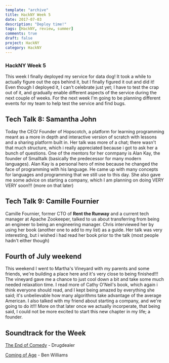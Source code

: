 ```yaml
---
template: "archive"
title: HackNY Week 5
date: 2017-07-03
description: "Deploy time!"
tags: [HackNY, review, summer]
comments: true
draft: false
project: HackNY
category: HackNY
---
```


### HackNY Week 5


This week I finally deployed my service for data dog! It took a while to actually figure out the ops behind it, but I finally figured it out and did it! Even though I deployed it, I can't celebrate just yet; I have to test the crap out of it, and gradually enable different aspects of the service during the next couple of weeks. For the next week I'm going to be planning different events for my team to help test the service and find bugs. 

## Tech Talk 8: Samantha John

Today the CEO/ Founder of Hopscotch, a platform for learning programming meant as a more in depth and interactive version of scratch with lessons and a sharing platform built in. Her talk was more of a chat; there wasn't that much structure, which i really appreciated because i got to ask her a bunch of questions. One of the mentors for her conmpany is Alan Kay, the founder of Smalltalk (basically the predecessor for many modern languages). Alan Kay is a personal hero of mine because he changed the face of programming with his language. He came up with many concepts for languages and programming that we still use to this day. She also gave me some advice on starting a company, which I am planning on doing VERY VERY soon!!! (more on that later)

## Tech Talk 9: Camille Fournier

Camille Fournier, former CTO of **Rent the Runway** and a current tech manager at Apache Zookeeper, talked to us about transferring from being an engineer to being an engineering manager. Chris interviewed her by using her book (another one to add to my list) as a guide. Her talk was very interesting, but i wished i had read her book prior to the talk (most people hadn't either though)

## Fourth of July weekend

This weekend I went to Martha's Vineyard with my parents and some friends, we're building a place here and it's very close to being finished!!! The vineyard gave me a chance to just cool down a bit and take some much needed relaxation time. I read more of Cathy O'Neil's book, which again i think everyone should read, and I kept being amazed by everything she said; it's unbelievable how many algorithms take advantage of the average American. I also talked with my friend about starting a company, and we're going to do it!!! More on that later once we actually incorperate, that being said, I could not be more excited to start this new chapter in my life; a founder. 

## Soundtrack for the Week

[The End of Comedy](https://www.youtube.com/watch?v=xOYkjt9F81c) - Drugdealer

[Coming of Age](https://www.youtube.com/watch?v=Sao2tnp5KMk&list=PLuElwtKolKAOtoahfJSu7W6seCV3Xh44L) - Ben Williams
